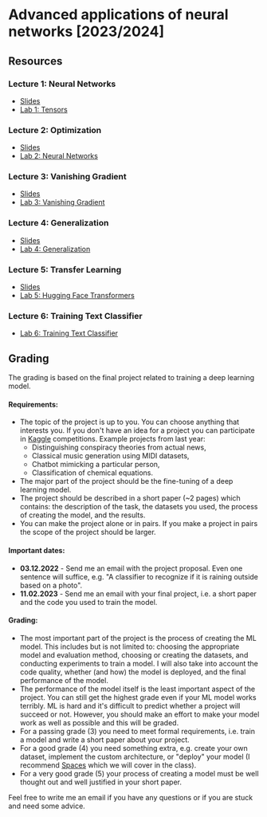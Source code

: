 # Advanced applications of neural networks [2023/2024]

## Resources
### Lecture 1: Neural Networks
* [Slides](https://docs.google.com/presentation/d/1Rld2JvfZazNTX9ihUL9K7sd1RH5--R8LsJm_HR5gJFM/edit?usp=sharing)
* [Lab 1: Tensors](https://www.kaggle.com/lomero/aann-23-24-lab-01)

### Lecture 2: Optimization
* [Slides](https://docs.google.com/presentation/d/1t6TueXmFuYFYFCQNLpIedEmpDtvSVuhF6ITfgSLwwzk/edit)
* [Lab 2: Neural Networks](https://www.kaggle.com/lomero/aann-23-24-lab-02-nn)

### Lecture 3: Vanishing Gradient
* [Slides](https://docs.google.com/presentation/d/1Fk16lt8OLJt8IPMRwosYjdIY8jZDNiZ9iis5Rm8AzKQ/edit)
* [Lab 3: Vanishing Gradient](https://www.kaggle.com/lomero/aann-23-24-lab-03-vanishing-gradient)

### Lecture 4: Generalization
* [Slides](https://docs.google.com/presentation/d/17QJrQKPvD2VLxO4lDfjlbl5B8mqJdVu5ENxUyF7vE3A/edit)
* [Lab 4: Generalization](https://www.kaggle.com/lomero/aann-23-24-lab-04-lightning)

### Lecture 5: Transfer Learning
* [Slides](https://docs.google.com/presentation/d/158fuoRSy9mDeRzhGKF1czmaM3jJsEY4GaGDDc1iy1fU/edit)
* [Lab 5: Hugging Face Transformers](https://www.kaggle.com/lomero/aann-23-24-lab-05-transformers)

### Lecture 6: Training Text Classifier
* [Lab 6: Training Text Classifier](https://www.kaggle.com/lomero/aann-23-24-lab-06-training)

## Grading
The grading is based on the final project related to training a deep learning model.

#### Requirements:
- The topic of the project is up to you. You can choose anything that interests you. If you don't have an idea for a project you can participate in [Kaggle](https://www.kaggle.com/competitions?listOption=active&hostSegmentIdFilter=1) competitions. Example projects from last year:
  - Distinguishing conspiracy theories from actual news,
  - Classical music generation using MIDI datasets,
  - Chatbot mimicking a particular person,
  - Classification of chemical equations.
- The major part of the project should be the fine-tuning of a deep learning model.
- The project should be described in a short paper (~2 pages) which contains: the description of the task, the datasets you used, the process of creating the model, and the results.
- You can make the project alone or in pairs. If you make a project in pairs the scope of the project should be larger.

#### Important dates:
- **03.12.2022** - Send me an email with the project proposal. Even one sentence will suffice, e.g. "A classifier to recognize if it is raining outside based on a photo". 
- **11.02.2023**  - Send me an email with your final project, i.e. a short paper and the code you used to train the model.

#### Grading:
- The most important part of the project is the process of creating the ML model. This includes but is not limited to: choosing the appropriate model and evaluation method, choosing or creating the datasets, and conducting experiments to train a model. I will also take into account the code quality, whether (and how) the model is deployed, and the final performance of the model.
- The performance of the model itself is the least important aspect of the project. You can still get the highest grade even if your ML model works terribly. ML is hard and it's difficult to predict whether a project will succeed or not. However, you should make an effort to make your model work as well as possible and this will be graded.
- For a passing grade (3) you need to meet formal requirements, i.e. train a model and write a short paper about your project.
- For a good grade (4) you need something extra, e.g. create your own dataset, implement the custom architecture, or "deploy" your model (I recommend [Spaces](https://huggingface.co/spaces) which we will cover in the class).
- For a very good grade (5) your process of creating a model must be well thought out and well justified in your short paper.

Feel free to write me an email if you have any questions or if you are stuck and need some advice.
